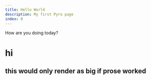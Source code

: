 ```yaml
---
title: Hello World
description: My first Pyro page
index: 0
---
```


How are you doing today?

<div class="prose">
  <h1>hi</h1>
  <h2>this would only render as big if prose worked</h2>
</div>
